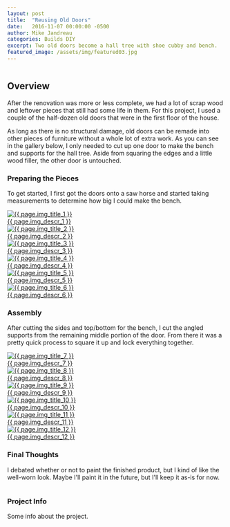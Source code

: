```yaml
---
layout: post
title:  "Reusing Old Doors"
date:   2016-11-07 00:00:00 -0500
author: Mike Jandreau
categories: Builds DIY
excerpt: Two old doors become a hall tree with shoe cubby and bench.
featured_image: /assets/img/featured03.jpg
---
```


<div class="row">
<div class="column lg-8">

<h2>Overview</h2>
<p>After the renovation was more or less complete, we had a lot of scrap wood and leftover pieces that still had some life in them. For this project, I used a couple of the half-dozen old doors that were in the first floor of the house.</p>

<p>As long as there is no structural damage, old doors can be remade into other pieces of furniture without a whole lot of extra work. As you can see in the gallery below, I only needed to cut up one door to make the bench and supports for the hall tree. Aside from squaring the edges and a little wood filler, the other door is untouched.</p>

<h3>Preparing the Pieces</h3>
<p>To get started, I first got the doors onto a saw horse and started taking measurements to determine how big I could make the bench.</p>

<div class="gallery">
<a href="{{ page.img_large_1 }}" class="glightbox1" data-glightbox="title: {{ page.img_title_1 }}; descPosition: right;">
<img src="{{ page.img_small_1 }}" alt="{{ page.img_title_1 }}">
<div class="glightbox-desc">{{ page.img_descr_1 }}</div>
</a>

<a href="{{ page.img_large_2 }}" class="glightbox1" data-glightbox="title: {{ page.img_title_2 }}; descPosition: right;">
<img src="{{ page.img_small_2 }}" alt="{{ page.img_title_2 }}">
<div class="glightbox-desc">{{ page.img_descr_2 }}</div>
</a>

<a href="{{ page.img_large_3 }}" class="glightbox1" data-glightbox="title: {{ page.img_title_3 }}; descPosition: right;">
<img src="{{ page.img_small_3 }}" alt="{{ page.img_title_3 }}">
<div class="glightbox-desc">{{ page.img_descr_3 }}</div>
</a>

<a href="{{ page.img_large_4 }}" class="glightbox1" data-glightbox="title: {{ page.img_title_4 }}; descPosition: right;">
<img src="{{ page.img_small_4 }}" alt="{{ page.img_title_4 }}">
<div class="glightbox-desc">{{ page.img_descr_4 }}</div>
</a>

<a href="{{ page.img_large_5 }}" class="glightbox1" data-glightbox="title: {{ page.img_title_5 }}; descPosition: right;">
<img src="{{ page.img_small_5 }}" alt="{{ page.img_title_5 }}">
<div class="glightbox-desc">{{ page.img_descr_5 }}</div>
</a>

<a href="{{ page.img_large_6 }}" class="glightbox1" data-glightbox="title: {{ page.img_title_6 }}; descPosition: right;">
<img src="{{ page.img_small_6 }}" alt="{{ page.img_title_6 }}">
<div class="glightbox-desc">{{ page.img_descr_6 }}</div>
</a>
</div>

<h3>Assembly</h3>
<p>After cutting the sides and top/bottom for the bench, I cut the angled supports from the remaining middle portion of the door. From there it was a pretty quick process to square it up and lock everything together.</p>

<div class="gallery">
<a href="{{ page.img_large_7 }}" class="glightbox1" data-glightbox="title: {{ page.img_title_7 }}; descPosition: right;">
<img src="{{ page.img_small_7 }}" alt="{{ page.img_title_7 }}">
<div class="glightbox-desc">{{ page.img_descr_7 }}</div>
</a>

<a href="{{ page.img_large_8 }}" class="glightbox1" data-glightbox="title: {{ page.img_title_8 }}; descPosition: right;">
<img src="{{ page.img_small_8 }}" alt="{{ page.img_title_8 }}">
<div class="glightbox-desc">{{ page.img_descr_8 }}</div>
</a>

<a href="{{ page.img_large_9 }}" class="glightbox1" data-glightbox="title: {{ page.img_title_9 }}; descPosition: right;">
<img src="{{ page.img_small_9 }}" alt="{{ page.img_title_9 }}">
<div class="glightbox-desc">{{ page.img_descr_9 }}</div>
</a>

<a href="{{ page.img_large_10 }}" class="glightbox1" data-glightbox="title: {{ page.img_title_10 }}; descPosition: right;">
<img src="{{ page.img_small_10 }}" alt="{{ page.img_title_10 }}">
<div class="glightbox-desc">{{ page.img_descr_10 }}</div>
</a>

<a href="{{ page.img_large_11 }}" class="glightbox1" data-glightbox="title: {{ page.img_title_11 }}; descPosition: right;">
<img src="{{ page.img_small_11 }}" alt="{{ page.img_title_11 }}">
<div class="glightbox-desc">{{ page.img_descr_11 }}</div>
</a>

<a href="{{ page.img_large_12 }}" class="glightbox1" data-glightbox="title: {{ page.img_title_12 }}; descPosition: right;">
<img src="{{ page.img_small_12 }}" alt="{{ page.img_title_12 }}">
<div class="glightbox-desc">{{ page.img_descr_12 }}</div>
</a>
</div>

<h3>Final Thoughts</h3>
<p>I debated whether or not to paint the finished product, but I kind of like the well-worn look. Maybe I'll paint it in the future, but I'll keep it as-is for now.</p>

</div>
<div class="column lg-4">
	<div class="sidebar-block">
		<h3>Project Info</h3>
		<p>Some info about the project.</p>
	</div>
</div>
</div>
